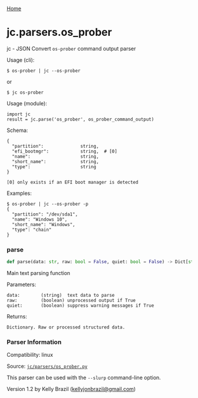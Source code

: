 [Home](https://kellyjonbrazil.github.io/jc/)
<a id="jc.parsers.os_prober"></a>

# jc.parsers.os_prober

jc - JSON Convert `os-prober` command output parser

Usage (cli):

    $ os-prober | jc --os-prober

or

    $ jc os-prober

Usage (module):

    import jc
    result = jc.parse('os_prober', os_prober_command_output)

Schema:

    {
      "partition":              string,
      "efi_bootmgr":            string,  # [0]
      "name":                   string,
      "short_name":             string,
      "type":                   string
    }

    [0] only exists if an EFI boot manager is detected

Examples:

    $ os-prober | jc --os-prober -p
    {
      "partition": "/dev/sda1",
      "name": "Windows 10",
      "short_name": "Windows",
      "type": "chain"
    }

<a id="jc.parsers.os_prober.parse"></a>

### parse

```python
def parse(data: str, raw: bool = False, quiet: bool = False) -> Dict[str, Any]
```

Main text parsing function

Parameters:

    data:        (string)  text data to parse
    raw:         (boolean) unprocessed output if True
    quiet:       (boolean) suppress warning messages if True

Returns:

    Dictionary. Raw or processed structured data.

### Parser Information
Compatibility:  linux

Source: [`jc/parsers/os_prober.py`](https://github.com/kellyjonbrazil/jc/blob/master/jc/parsers/os_prober.py)

This parser can be used with the `--slurp` command-line option.

Version 1.2 by Kelly Brazil (kellyjonbrazil@gmail.com)
